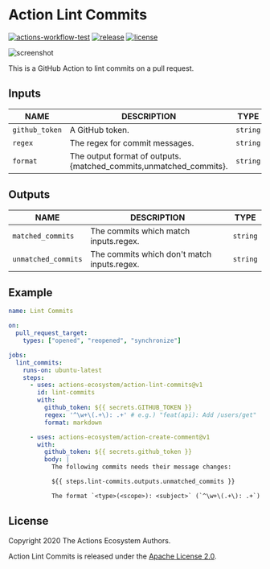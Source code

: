 # Action Lint Commits

[![actions-workflow-test][actions-workflow-test-badge]][actions-workflow-test]
[![release][release-badge]][release]
[![license][license-badge]][license]

![screenshot](./docs/assets/screenshot.png)

This is a GitHub Action to lint commits on a pull request.

## Inputs

|      NAME      |                            DESCRIPTION                            |   TYPE   | REQUIRED | DEFAULT |
|----------------|-------------------------------------------------------------------|----------|----------|---------|
| `github_token` | A GitHub token.                                                   | `string` | `true`   | `N/A`   |
| `regex`        | The regex for commit messages.                                    | `string` | `true`   | `N/A`   |
| `format`       | The output format of outputs.{matched_commits,unmatched_commits}. | `string` | `true`   | `N/A`   |

## Outputs

|        NAME         |                 DESCRIPTION                 |   TYPE   |
|---------------------|---------------------------------------------|----------|
| `matched_commits`   | The commits which match inputs.regex.       | `string` |
| `unmatched_commits` | The commits which don't match inputs.regex. | `string` |

## Example

```yaml
name: Lint Commits

on:
  pull_request_target:
    types: ["opened", "reopened", "synchronize"]

jobs:
  lint_commits:
    runs-on: ubuntu-latest
    steps:
      - uses: actions-ecosystem/action-lint-commits@v1
        id: lint-commits
        with:
          github_token: ${{ secrets.GITHUB_TOKEN }}
          regex: '^\w+\(.+\): .+' # e.g.) "feat(api): Add /users/get"
          format: markdown

      - uses: actions-ecosystem/action-create-comment@v1
        with:
          github_token: ${{ secrets.github_token }}
          body: |
            The following commits needs their message changes:

            ${{ steps.lint-commits.outputs.unmatched_commits }}

            The format `<type>(<scope>): <subject>` (`^\w+\(.+\): .+`) is acceptable. e.g., `feat(api): Add /users/get`

```

## License

Copyright 2020 The Actions Ecosystem Authors.

Action Lint Commits is released under the [Apache License 2.0](./LICENSE).

<!-- badge links -->

[actions-workflow-test]: https://github.com/actions-ecosystem/action-lint-commits/actions?query=workflow%3ATest
[actions-workflow-test-badge]: https://img.shields.io/github/workflow/status/actions-ecosystem/action-lint-commits/Test?label=Test&style=for-the-badge&logo=github

[release]: https://github.com/actions-ecosystem/action-lint-commits/releases
[release-badge]: https://img.shields.io/github/v/release/actions-ecosystem/action-lint-commits?style=for-the-badge&logo=github

[license]: LICENSE
[license-badge]: https://img.shields.io/github/license/actions-ecosystem/action-lint-commits?style=for-the-badge
